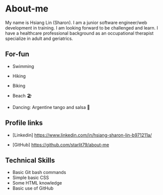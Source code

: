 # About-me
My name is Hsiang Lin (Sharon).  I am a junior software engineer/web development in training.  I am looking forward to be challenged and learn.  I have a healthcare professional background as an occupational therapist specialize in adult and geriatrics. 

## For-fun 
* Swimming
* Hiking
* Biking
* Beach :beach_umbrella:

* Dancing: Argentine tango and salsa :dancer:

## Profile links
* [Linkedin] https://www.linkedin.com/in/hsiang-sharon-lin-b971211a/

* [GitHub] https://github.com/starlit79/about-me

## Technical Skills
* Basic Git bash commands
* Simple basic CSS
* Some HTML knowledge
* Basic use of GitHub
